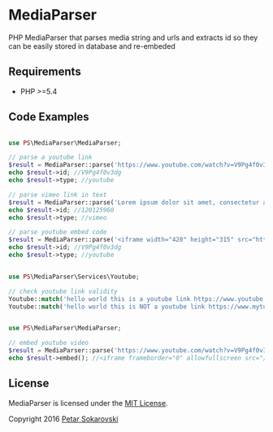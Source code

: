 # MediaParser

PHP MediaParser that parses media string and urls and extracts id so they can be easily stored in database and re-embeded

## Requirements

- PHP >=5.4

## Code Examples

```php

use PS\MediaParser\MediaParser;

// parse a youtube link
$result = MediaParser::parse('https://www.youtube.com/watch?v=V9Pg4f0v3dg');
echo $result->id; //V9Pg4f0v3dg
echo $result->type; //youtube

// parse vimeo link in text
$result = MediaParser::parse('Lorem ipsum dolor sit amet, consectetur adipiscing elit. Quisque bibendum quam lacus, at dapibus sem pretium id. Nunc ultrices malesuada risus, consectetur luctus est tempor nec. Donec eget mattis ex. Nulla volutpat nisi sed orci tempus, sit amet malesuada dui lacinia. Pellentesque non lectus ac nunc efficitur mollis vel nec metus. Ut sit amet malesuada risus. Pellentesque rhoncus suscipit urna, quis dictum turpis fermentum sit amet. Vivamus a dui justo. https://vimeo.com/channels/staffpicks/120125960 Fusce volutpat turpis sed diam ornare, at lobortis ipsum pulvinar. Vestibulum augue odio, volutpat nec maximus vitae, suscipit tincidunt erat. Mauris porta elementum eros, vel finibus lacus feugiat et. Aliquam efficitur enim hendrerit lacus molestie dictum. Phasellus ornare molestie ultricies. Cras lobortis dolor vel lectus viverra, et blandit augue scelerisque. Duis tempus gravida turpis, vitae fermentum neque elementum ut.');
echo $result->id; //120125960
echo $result->type; //vimeo

// parse youtube embed code
$result = MediaParser::parse('<iframe width="420" height="315" src="https://www.youtube.com/embed/V9Pg4f0v3dg" frameborder="0" allowfullscreen></iframe>');
echo $result->id; //V9Pg4f0v3dg
echo $result->type; //youtube
```

```php

use PS\MediaParser\Services\Youtube;

// check youtube link validity
Youtube::match('hello world this is a youtube link https://www.youtube.com/watch?v=V9Pg4f0v3dg'); //true
Youtube::match('hello world this is NOT a youtube link https://www.mytube.com/watch?v=V9Pg4f0v3dg'); //false

```

```php

use PS\MediaParser\MediaParser;

// embed youtube video
$result = MediaParser::parse('https://www.youtube.com/watch?v=V9Pg4f0v3dg');
echo $result->embed(); //<iframe frameborder="0" allowfullscreen src="//www.youtube.com/embed/V9Pg4f0v3dg"></iframe>

```


## License

MediaParser is licensed under the [MIT License](http://opensource.org/licenses/MIT).

Copyright 2016 [Petar Sokarovski](http://github.com/sokarovski)